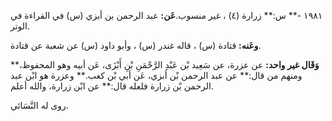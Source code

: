 ١٩٨١ -** س:** زرارة (٤) ، غير منسوب.**عَن:** عبد الرحمن بن أبزي (س) في القراءة في الوتر.

**وعَنه:** قتادة (س) ، قاله غندر (س) ، وأبو داود (س) عن شعبة عن قتادة.

**وَقَال غير واحد:** عن عزرة، عن سَعِيد بْن عَبْدِ الرَّحْمَنِ بْنِ أَبْزَى، عَن أبيه وهو المحفوظ،** ومنهم من قال:** عن عبد الرحمن بْن أبزي، عَن أبي بْن كعب.** وعزرة هو ابْن عبد الرحمن بْن زرارة فلعله قال:** عن ابْن زرارة، والله أعلم.

روى له النَّسَائي.